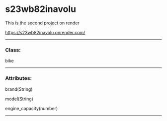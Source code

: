 # s23wb82inavolu

This is the second project on render

https://s23wb82inavolu.onrender.com/

<hr>

### Class:

bike

<hr>

### Attributes:

brand(String)

model(String)

engine_capacity(number)
<hr>
